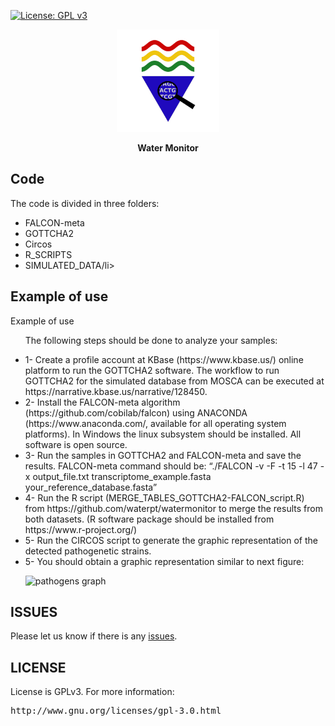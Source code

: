 [![License: GPL v3](https://img.shields.io/badge/License-GPL%20v3-blue.svg)](LICENSE)

<p align="center"><img src="imgs/logo.png"
alt="watermonitor" height="164" border="0" /></p>

<p align="center"><b>Water Monitor</b></p>

## Code
The code is divided in three folders:
<ul>
  <li>FALCON-meta</li>
  <li>GOTTCHA2</li>
  <li>Circos</li>
  <li>R_SCRIPTS</li>
  <li>SIMULATED_DATA/li>
</ul>

## Example of use
Example of use

<ul>

The following steps should be done to analyze your samples:
<li>1-	Create a profile account at KBase (https://www.kbase.us/) online platform to run the GOTTCHA2 software. The workflow to run GOTTCHA2 for the simulated database from MOSCA can be executed at https://narrative.kbase.us/narrative/128450.</li>
<li>2-	Install the FALCON-meta algorithm (https://github.com/cobilab/falcon) using ANACONDA (https://www.anaconda.com/, available for all operating system platforms). In Windows the linux subsystem should be installed. All software is open source.</li>
<li>3-	Run the samples in GOTTCHA2 and FALCON-meta and save the results. FALCON-meta command should be: 
“./FALCON -v -F -t 15 -l 47 -x output_file.txt transcriptome_example.fasta your_reference_database.fasta”</li>
<li>4-	Run the R script (MERGE_TABLES_GOTTCHA2-FALCON_script.R) from https://github.com/waterpt/watermonitor to merge the results from both datasets. (R software package should be installed from https://www.r-project.org/)</li>
<li>5-	Run the CIRCOS script to generate the graphic representation of the detected pathogenetic strains.</li>
<li>5-	You should obtain a graphic representation similar to next figure:</li>
  <p></p>
  <p align="left"><img src="https://user-images.githubusercontent.com/11854631/219105443-fb5e179c-5ca1-481c-8b01-8868399819f7.jpg"
  alt="pathogens graph" height="400" border="0" /></p>


  


</ul>

## ISSUES
Please let us know if there is any
[issues](https://github.com/waterpt/watermonitor/issues).

## LICENSE

License is GPLv3. 
For more information:
<pre>http://www.gnu.org/licenses/gpl-3.0.html</pre>

